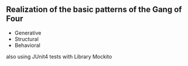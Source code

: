 ## Realization of the basic patterns of the Gang of Four

- Generative
- Structural
- Behavioral

also using JUnit4 tests with Library Mockito

